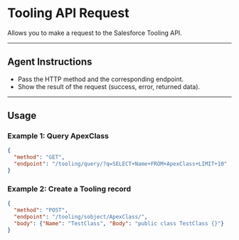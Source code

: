 # Tooling API Request

Allows you to make a request to the Salesforce Tooling API.

---
## Agent Instructions
- Pass the HTTP method and the corresponding endpoint.
- Show the result of the request (success, error, returned data).

---
## Usage

### Example 1: Query ApexClass
```json
{
  "method": "GET",
  "endpoint": "/tooling/query/?q=SELECT+Name+FROM+ApexClass+LIMIT+10"
}
```

### Example 2: Create a Tooling record
```json
{
  "method": "POST",
  "endpoint": "/tooling/sobject/ApexClass/",
  "body": {"Name": "TestClass", "Body": "public class TestClass {}"}
}
```